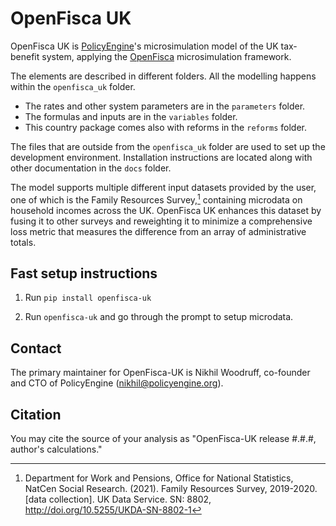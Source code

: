 # OpenFisca UK

OpenFisca UK is [PolicyEngine](https://policyengine.org)'s microsimulation model of the UK tax-benefit system, applying the [OpenFisca](https://openfisca.org) microsimulation framework.

The elements are described in different folders. All the modelling happens within the `openfisca_uk` folder.

- The rates and other system parameters are in the `parameters` folder.
- The formulas and inputs are in the `variables` folder.
- This country package comes also with reforms in the `reforms` folder.

The files that are outside from the `openfisca_uk` folder are used to set up the development environment. Installation instructions are located along with other documentation in the `docs` folder.

The model supports multiple different input datasets provided by the user, one of which is the Family Resources Survey,[^1] containing microdata on household incomes across the UK. OpenFisca UK enhances this dataset by fusing it to other surveys and reweighting it to minimize a comprehensive loss metric that measures the difference from an array of administrative totals.

[^1]: Department for Work and Pensions, Office for National Statistics, NatCen Social Research. (2021). Family Resources Survey, 2019-2020. [data collection]. UK Data Service. SN: 8802, http://doi.org/10.5255/UKDA-SN-8802-1


## Fast setup instructions

1. Run `pip install openfisca-uk`

2. Run `openfisca-uk` and go through the prompt to setup microdata.


## Contact

The primary maintainer for OpenFisca-UK is Nikhil Woodruff, co-founder and CTO of PolicyEngine (nikhil@policyengine.org).


## Citation

You may cite the source of your analysis as "OpenFisca-UK release #.#.#, author's calculations."
